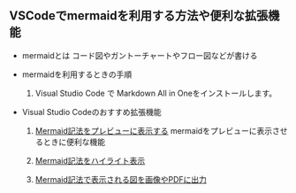 ## VSCodeでmermaidを利用する方法や便利な拡張機能

- mermaidとは
 コード図やガントーチャートやフロー図などが書ける
- mermaidを利用するときの手順
  1. Visual Studio Code で Markdown All in Oneをインストールします。




- Visual Studio Codeのおすすめ拡張機能
  1. [Mermaid記法をプレビューに表示する](https://marketplace.visualstudio.com/items?itemName=bierner.markdown-mermaid)
mermaidをプレビューに表示させるときに便利な機能
  2. [Mermaid記法をハイライト表示](https://marketplace.visualstudio.com/items?itemName=bpruitt-goddard.mermaid-markdown-syntax-highlighting)

  3. [Mermaid記法で表示される図を画像やPDFに出力](https://marketplace.visualstudio.com/items?itemName=yzane.markdown-pdf)


